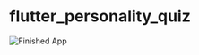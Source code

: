 # flutter_personality_quiz

![Finished App](https://1.bp.blogspot.com/-fDZULSXxCRA/XgJke9mfV0I/AAAAAAAAGsw/W9T4JIXBH5QC1gd7UDd5hW-3UHVOgGY1ACLcBGAsYHQ/s1600/quiz_f.gif)
